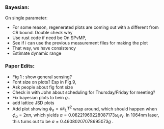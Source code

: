 ### Bayesian:

On single parameter:
- For some reason, regenerated plots are coming out with a different from CR bound. Double check why
- Use rust code if need be
On SPvMP,
- See if i can use the previous measurement files for making the plot
- That way, we have consistency
- Estimate dynamic range

### Paper Edits: 
- Fig 1 : show general sensing?
- Font size on plots? Esp in Fig.9, 
- Ask people about fig font size
- Check in with John about scheduling for Thursday/Friday for meeting?
- Fix bayesian plots to bein $g$..
- add lattice JSD plots
- Add plot showing $\phi_a = a k_L T^2$ wrap around, which should happen when $\phi_a = 2\pi n$, which yields $a=0.08221969228087173 \omega_r v_r$. In 1064nm laser, this turns out to be $a=0.46080207078695073g$ .
  

  